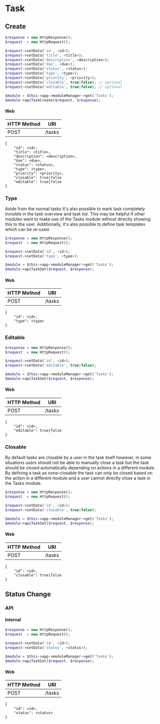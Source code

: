 # Task

## Create

```php
$response = new HttpResponse();
$request  = new HttpRequest();

$request->setData('id', <id>);
$request->setData('title', <title>);
$request->setData('description', <description>);
$request->setData('due', <due>);
$request->setData('status', <status>);
$request->setData('type', <type>);
$request->setData('priority', <priority>);
$request->setData('closable', true|false); // optional
$request->setData('editable', true|false); // optional

$module = $this->app->moduleManager->get('Tasks');
$module->apiTaskCreate($request, $response);
```

#### Web

| HTTP Method | URI    |
| ----------- | ------ |
| POST        | /tasks |

```
{
    "id": <id>,
    "title": <title>,
    "description": <description>,
    "due": <due>,
    "status": <status>,
    "type": <type>,
    "priority": <priority>,
    "closable": true|false
    "editable": true|false
}
```

### Type

Aside from the normal tasks it's also possible to mark task completely invisible in the task overview and task list. This may be helpful if other modules want to make use of the Tasks module without directly showing this to the user. Additionally, it's also possible to define task templates which can be re-used.

```php
$response = new HttpResponse();
$request  = new HttpRequest();

$request->setData('id', <id>);
$request->setData('type', <type>);

$module = $this->app->moduleManager->get('Tasks');
$module->apiTaskSet($request, $response);
```

#### Web

| HTTP Method | URI    |
| ----------- | ------ |
| POST        | /tasks |

```
{
    "id": <id>,
    "type": <type>
}
```

### Editable

```php
$response = new HttpResponse();
$request  = new HttpRequest();

$request->setData('id', <id>);
$request->setData('editable', true|false);

$module = $this->app->moduleManager->get('Tasks');
$module->apiTaskSet($request, $response);
```

#### Web

| HTTP Method | URI    |
| ----------- | ------ |
| POST        | /tasks |

```
{
    "id": <id>,
    "editable": true|false
}
```

### Closable

By default tasks are closable by a user in the task itself however, in some situations users should not be able to manually close a task but the task should be closed automatically depending on actions in a different module. By defining a task as none-closable the task can only be closed based on the action in a different module and a user cannot directly close a task in the Tasks module.

```php
$response = new HttpResponse();
$request  = new HttpRequest();

$request->setData('id', <id>);
$request->setData('closable', true|false);

$module = $this->app->moduleManager->get('Tasks');
$module->apiTaskSet($request, $response);
```

#### Web

| HTTP Method | URI    |
| ----------- | ------ |
| POST        | /tasks |

```
{
    "id": <id>,
    "closable": true|false
}
```

## Status Change

### API

#### Internal

```php
$response = new HttpResponse();
$request  = new HttpRequest();

$request->setData('id', <id>);
$request->setData('status', <status>);

$module = $this->app->moduleManager->get('Tasks');
$module->apiTaskSet($request, $response);
```

#### Web

| HTTP Method | URI    |
| ----------- | ------ |
| POST        | /tasks |

```
{
    "id": <id>,
    "status": <status>
}
```